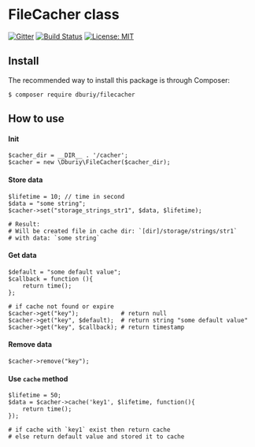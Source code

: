 # FileCacher class 
[![Gitter](https://badges.gitter.im/dburiy-filecacher/community.svg)](https://gitter.im/dburiy-filecacher/community?utm_source=badge&utm_medium=badge&utm_campaign=pr-badge)
[![Build Status](https://travis-ci.org/dburiy/filecacher.svg?branch=master)](https://travis-ci.org/dburiy/filecacher)
[![License: MIT](https://img.shields.io/badge/License-MIT-yellow.svg)](https://opensource.org/licenses/MIT)

## Install 
The recommended way to install this package is through Composer:

```
$ composer require dburiy/filecacher
```

## How to use

#### Init
```
$cacher_dir = __DIR__ . '/cacher'; 
$cacher = new \Dburiy\FileCacher($cacher_dir);
```

#### Store data
```
$lifetime = 10; // time in second
$data = "some string";
$cacher->set("storage_strings_str1", $data, $lifetime);

# Result:
# Will be created file in cache dir: `[dir]/storage/strings/str1`
# with data: `some string`
```

#### Get data
```
$default = "some default value";
$callback = function (){
    return time();
};

# if cache not found or expire
$cacher->get("key");            # return null
$cacher->get("key", $default);  # return string "some default value"
$cacher->get("key", $callback); # return timestamp
```

#### Remove data
```
$cacher->remove("key");
```

#### Use `cache` method
```
$lifetime = 50;
$data = $cacher->cache('key1', $lifetime, function(){
    return time();
});

# if cache with `key1` exist then return cache 
# else return default value and stored it to cache
```

